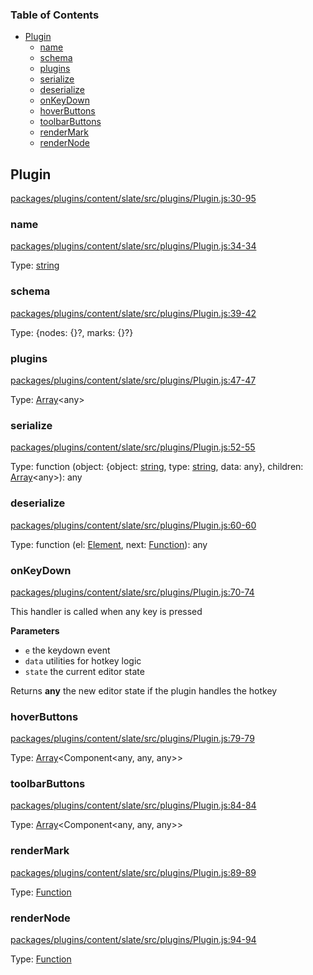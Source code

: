 <!-- Generated by documentation.js. Update this documentation by updating the source code. -->

### Table of Contents

-   [Plugin][1]
    -   [name][2]
    -   [schema][3]
    -   [plugins][4]
    -   [serialize][5]
    -   [deserialize][6]
    -   [onKeyDown][7]
    -   [hoverButtons][8]
    -   [toolbarButtons][9]
    -   [renderMark][10]
    -   [renderNode][11]

## Plugin

[packages/plugins/content/slate/src/plugins/Plugin.js:30-95][12]

### name

[packages/plugins/content/slate/src/plugins/Plugin.js:34-34][13]

Type: [string][14]

### schema

[packages/plugins/content/slate/src/plugins/Plugin.js:39-42][15]

Type: {nodes: {}?, marks: {}?}

### plugins

[packages/plugins/content/slate/src/plugins/Plugin.js:47-47][16]

Type: [Array][17]&lt;any>

### serialize

[packages/plugins/content/slate/src/plugins/Plugin.js:52-55][18]

Type: function (object: {object: [string][14], type: [string][14], data: any}, children: [Array][17]&lt;any>): any

### deserialize

[packages/plugins/content/slate/src/plugins/Plugin.js:60-60][19]

Type: function (el: [Element][20], next: [Function][21]): any

### onKeyDown

[packages/plugins/content/slate/src/plugins/Plugin.js:70-74][22]

This handler is called when any key is pressed

**Parameters**

-   `e`  the keydown event
-   `data`  utilities for hotkey logic
-   `state`  the current editor state

Returns **any** the new editor state if the plugin handles the hotkey

### hoverButtons

[packages/plugins/content/slate/src/plugins/Plugin.js:79-79][23]

Type: [Array][17]&lt;Component&lt;any, any, any>>

### toolbarButtons

[packages/plugins/content/slate/src/plugins/Plugin.js:84-84][24]

Type: [Array][17]&lt;Component&lt;any, any, any>>

### renderMark

[packages/plugins/content/slate/src/plugins/Plugin.js:89-89][25]

Type: [Function][21]

### renderNode

[packages/plugins/content/slate/src/plugins/Plugin.js:94-94][26]

Type: [Function][21]

[1]: #plugin

[2]: #name

[3]: #schema

[4]: #plugins

[5]: #serialize

[6]: #deserialize

[7]: #onkeydown

[8]: #hoverbuttons

[9]: #toolbarbuttons

[10]: #rendermark

[11]: #rendernode

[12]: https://github.com/nolandg/editor/blob/fe8a50e4397ca0ecf04068e836d897b0f83d233e/packages/plugins/content/slate/src/plugins/Plugin.js#L30-L95 "Source code on GitHub"

[13]: https://github.com/nolandg/editor/blob/fe8a50e4397ca0ecf04068e836d897b0f83d233e/packages/plugins/content/slate/src/plugins/Plugin.js#L34-L34 "Source code on GitHub"

[14]: https://developer.mozilla.org/docs/Web/JavaScript/Reference/Global_Objects/String

[15]: https://github.com/nolandg/editor/blob/fe8a50e4397ca0ecf04068e836d897b0f83d233e/packages/plugins/content/slate/src/plugins/Plugin.js#L39-L42 "Source code on GitHub"

[16]: https://github.com/nolandg/editor/blob/fe8a50e4397ca0ecf04068e836d897b0f83d233e/packages/plugins/content/slate/src/plugins/Plugin.js#L47-L47 "Source code on GitHub"

[17]: https://developer.mozilla.org/docs/Web/JavaScript/Reference/Global_Objects/Array

[18]: https://github.com/nolandg/editor/blob/fe8a50e4397ca0ecf04068e836d897b0f83d233e/packages/plugins/content/slate/src/plugins/Plugin.js#L52-L55 "Source code on GitHub"

[19]: https://github.com/nolandg/editor/blob/fe8a50e4397ca0ecf04068e836d897b0f83d233e/packages/plugins/content/slate/src/plugins/Plugin.js#L60-L60 "Source code on GitHub"

[20]: https://developer.mozilla.org/docs/Web/API/Element

[21]: https://developer.mozilla.org/docs/Web/JavaScript/Reference/Statements/function

[22]: https://github.com/nolandg/editor/blob/fe8a50e4397ca0ecf04068e836d897b0f83d233e/packages/plugins/content/slate/src/plugins/Plugin.js#L70-L74 "Source code on GitHub"

[23]: https://github.com/nolandg/editor/blob/fe8a50e4397ca0ecf04068e836d897b0f83d233e/packages/plugins/content/slate/src/plugins/Plugin.js#L79-L79 "Source code on GitHub"

[24]: https://github.com/nolandg/editor/blob/fe8a50e4397ca0ecf04068e836d897b0f83d233e/packages/plugins/content/slate/src/plugins/Plugin.js#L84-L84 "Source code on GitHub"

[25]: https://github.com/nolandg/editor/blob/fe8a50e4397ca0ecf04068e836d897b0f83d233e/packages/plugins/content/slate/src/plugins/Plugin.js#L89-L89 "Source code on GitHub"

[26]: https://github.com/nolandg/editor/blob/fe8a50e4397ca0ecf04068e836d897b0f83d233e/packages/plugins/content/slate/src/plugins/Plugin.js#L94-L94 "Source code on GitHub"
